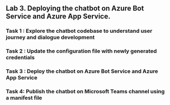 ## Lab 3. Deploying the chatbot on Azure Bot Service and Azure App Service.


### Task 1 : Explore the chatbot codebase to understand user journey and dialogue development


### Task 2 : Update the configuration file with newly generated credentials

### Task 3 : Deploy the chatbot on Azure Bot Service and Azure App Service


### Task 4: Publish the chatbot on Microsoft Teams channel using a manifest file
